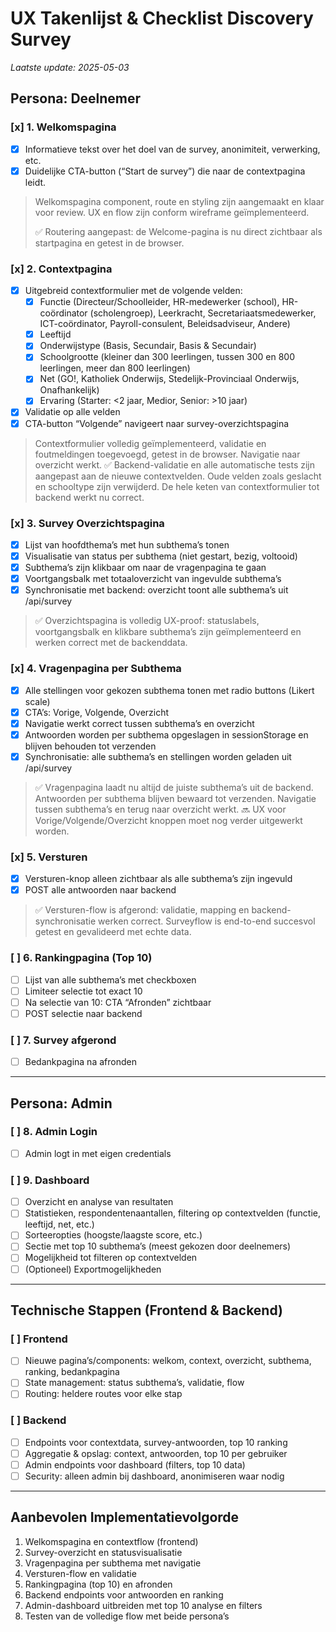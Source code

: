 # UX Takenlijst & Checklist Discovery Survey

_Laatste update: 2025-05-03_

## Persona: Deelnemer

### [x] 1. Welkomspagina
- [x] Informatieve tekst over het doel van de survey, anonimiteit, verwerking, etc.
- [x] Duidelijke CTA-button (“Start de survey”) die naar de contextpagina leidt.

> Welkomspagina component, route en styling zijn aangemaakt en klaar voor review. UX en flow zijn conform wireframe geïmplementeerd.
> 
> ✅ Routering aangepast: de Welcome-pagina is nu direct zichtbaar als startpagina en getest in de browser.

### [x] 2. Contextpagina
- [x] Uitgebreid contextformulier met de volgende velden:
  - [x] Functie (Directeur/Schoolleider, HR-medewerker (school), HR-coördinator (scholengroep), Leerkracht, Secretariaatsmedewerker, ICT-coördinator, Payroll-consulent, Beleidsadviseur, Andere)
  - [x] Leeftijd
  - [x] Onderwijstype (Basis, Secundair, Basis & Secundair)
  - [x] Schoolgrootte (kleiner dan 300 leerlingen, tussen 300 en 800 leerlingen, meer dan 800 leerlingen)
  - [x] Net (GO!, Katholiek Onderwijs, Stedelijk-Provinciaal Onderwijs, Onafhankelijk)
  - [x] Ervaring (Starter: <2 jaar, Medior, Senior: >10 jaar)
- [x] Validatie op alle velden
- [x] CTA-button “Volgende” navigeert naar survey-overzichtspagina

> Contextformulier volledig geïmplementeerd, validatie en foutmeldingen toegevoegd, getest in de browser. Navigatie naar overzicht werkt.
> ✅ Backend-validatie en alle automatische tests zijn aangepast aan de nieuwe contextvelden. Oude velden zoals geslacht en schooltype zijn verwijderd. De hele keten van contextformulier tot backend werkt nu correct.

### [x] 3. Survey Overzichtspagina
- [x] Lijst van hoofdthema’s met hun subthema’s tonen
- [x] Visualisatie van status per subthema (niet gestart, bezig, voltooid)
- [x] Subthema’s zijn klikbaar om naar de vragenpagina te gaan
- [x] Voortgangsbalk met totaaloverzicht van ingevulde subthema’s
- [x] Synchronisatie met backend: overzicht toont alle subthema’s uit /api/survey

> ✅ Overzichtspagina is volledig UX-proof: statuslabels, voortgangsbalk en klikbare subthema’s zijn geïmplementeerd en werken correct met de backenddata.

### [x] 4. Vragenpagina per Subthema
- [x] Alle stellingen voor gekozen subthema tonen met radio buttons (Likert scale)
- [x] CTA’s: Vorige, Volgende, Overzicht
- [x] Navigatie werkt correct tussen subthema’s en overzicht
- [x] Antwoorden worden per subthema opgeslagen in sessionStorage en blijven behouden tot verzenden
- [x] Synchronisatie: alle subthema’s en stellingen worden geladen uit /api/survey

> ✅ Vragenpagina laadt nu altijd de juiste subthema’s uit de backend. Antwoorden per subthema blijven bewaard tot verzenden. Navigatie tussen subthema’s en terug naar overzicht werkt. 
> 🔜 UX voor Vorige/Volgende/Overzicht knoppen moet nog verder uitgewerkt worden.
### [x] 5. Versturen
- [x] Versturen-knop alleen zichtbaar als alle subthema’s zijn ingevuld
- [x] POST alle antwoorden naar backend

> ✅ Versturen-flow is afgerond: validatie, mapping en backend-synchronisatie werken correct. Surveyflow is end-to-end succesvol getest en gevalideerd met echte data.

### [ ] 6. Rankingpagina (Top 10)
- [ ] Lijst van alle subthema’s met checkboxen
- [ ] Limiteer selectie tot exact 10
- [ ] Na selectie van 10: CTA “Afronden” zichtbaar
- [ ] POST selectie naar backend

### [ ] 7. Survey afgerond
- [ ] Bedankpagina na afronden

---

## Persona: Admin

### [ ] 8. Admin Login
- [ ] Admin logt in met eigen credentials

### [ ] 9. Dashboard
- [ ] Overzicht en analyse van resultaten
- [ ] Statistieken, respondentenaantallen, filtering op contextvelden (functie, leeftijd, net, etc.)
- [ ] Sorteeropties (hoogste/laagste score, etc.)
- [ ] Sectie met top 10 subthema’s (meest gekozen door deelnemers)
- [ ] Mogelijkheid tot filteren op contextvelden
- [ ] (Optioneel) Exportmogelijkheden

---

## Technische Stappen (Frontend & Backend)

### [ ] Frontend
- [ ] Nieuwe pagina’s/components: welkom, context, overzicht, subthema, ranking, bedankpagina
- [ ] State management: status subthema’s, validatie, flow
- [ ] Routing: heldere routes voor elke stap

### [ ] Backend
- [ ] Endpoints voor contextdata, survey-antwoorden, top 10 ranking
- [ ] Aggregatie & opslag: context, antwoorden, top 10 per gebruiker
- [ ] Admin endpoints voor dashboard (filters, top 10 data)
- [ ] Security: alleen admin bij dashboard, anonimiseren waar nodig

---

## Aanbevolen Implementatievolgorde

1. Welkomspagina en contextflow (frontend)
2. Survey-overzicht en statusvisualisatie
3. Vragenpagina per subthema met navigatie
4. Versturen-flow en validatie
5. Rankingpagina (top 10) en afronden
6. Backend endpoints voor antwoorden en ranking
7. Admin-dashboard uitbreiden met top 10 analyse en filters
8. Testen van de volledige flow met beide persona’s
